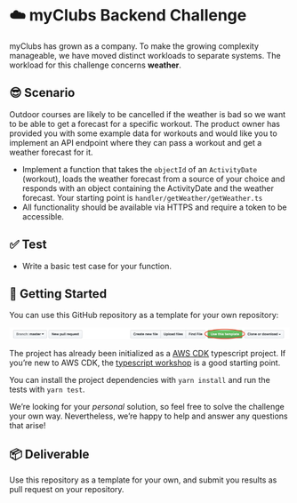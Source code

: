 # ☁️ myClubs Backend Challenge

myClubs has grown as a company. To make the growing complexity manageable, we have moved distinct workloads to separate systems.
The workload for this challenge concerns **weather**.

## 😎 Scenario

Outdoor courses are likely to be cancelled if the weather is bad so we want to be able to get a forecast for a specific workout.
The product owner has provided you with some example data for workouts and would like you to implement an API endpoint where they can pass a workout and get a weather forecast for it.

* Implement a function that takes the `objectId` of an `ActivityDate` (workout), loads the weather forecast from a source of your choice and responds with an object containing the ActivityDate and the weather forecast. Your starting point is `handler/getWeather/getWeather.ts`
* All functionality should be available via HTTPS and require a token to be accessible.

## ✅ Test

* Write a basic test case for your function.

## 👟 Getting Started

You can use this GitHub repository as a template for your own repository:

![Use Template](./docs/usetemplate.png)

The project has already been initialized as a [AWS CDK](https://docs.aws.amazon.com/cdk/api/latest/docs/aws-construct-library.html) typescript project. If you’re new to AWS CDK, the [typescript workshop](https://cdkworkshop.com/20-typescript.html) is a good starting point.

You can install the project dependencies with `yarn install` and run the tests with `yarn test`.

We’re looking for your *personal* solution, so feel free to solve the challenge your own way. Nevertheless, we’re happy to help and answer any questions that arise!

## 📦 Deliverable

Use this repository as a template for your own, and submit you results as pull request on your repository.
